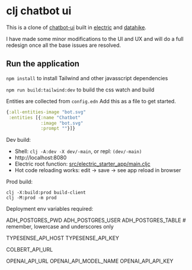# clj chatbot ui

This is a clone of [chatbot-ui](https://github.com/mckaywrigley/chatbot-ui) built in [electric](https://github.com/hyperfiddle/electric) and [datahike](https://github.com/replikativ/datahike).

I have made some minor modifications to the UI and UX and will do a full redesign once all the base issues are resolved.

## Run the application

`npm install` to install Tailwind and other javasscript dependencies

`npm run build:tailwind:dev` to build the css watch and build

Entities are collected from `config.edn`
Add this as a file to get started.

```clojure
{:all-entities-image "bot.svg"
 :entities [{:name "Chatbot"
             :image "bot.svg"
             :prompt ""}]}
```

Dev build:

* Shell: `clj -A:dev -X dev/-main`, or repl: `(dev/-main)`
* http://localhost:8080
* Electric root function: [src/electric_starter_app/main.cljc](src/electric_starter_app/main.cljc)
* Hot code reloading works: edit -> save -> see app reload in browser

Prod build:

```shell
clj -X:build:prod build-client
clj -M:prod -m prod
```


Deployment env variables required:

ADH_POSTGRES_PWD
ADH_POSTGRES_USER
ADH_POSTGRES_TABLE # remember, lowercase and underscores only

TYPESENSE_API_HOST
TYPESENSE_API_KEY

COLBERT_API_URL

OPENAI_API_URL
OPENAI_API_MODEL_NAME
OPENAI_API_API_KEY
